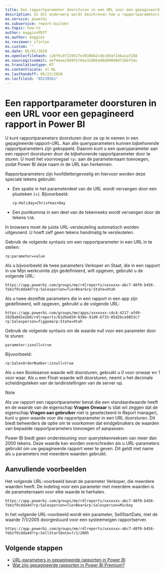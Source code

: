 ```yaml
---
title: Een rapportparameter doorsturen in een URL voor een gepagineerd rapport - Power BI Report Builder
description: In dit onderwerp wordt beschreven hoe u rapportparameters doorvoert in een rapport door deze in te sluiten in een URL voor een gepagineerd rapport.
ms.service: powerbi
ms.subservice: report-builder
ms.topic: how-to
author: maggiesMSFT
ms.author: maggies
ms.reviewer: cfinlan
ms.custom: ''
ms.date: 05/01/2020
ms.openlocfilehash: c26f9c8f219517e3039b62cdbc89af24ba1af288
ms.sourcegitcommit: eef4eee24695570ae3186b4d8d99660df16bf54c
ms.translationtype: HT
ms.contentlocale: nl-NL
ms.lasthandoff: 06/23/2020
ms.locfileid: "85239561"
---
```

# <a name="pass-a-report-parameter-in-a-url-for-a-paginated-report-in-power-bi"></a>Een rapportparameter doorsturen in een URL voor een gepagineerd rapport in Power BI 

U kunt rapportparameters doorsturen door ze op te nemen in een gepagineerde rapport-URL. Aan alle queryparameters kunnen bijbehorende rapportparameters zijn gekoppeld. Daarom kunt u een queryparameter aan een rapport doorsturen door de bijbehorende rapportparameter door te sturen. U moet het voorvoegsel `rp:` aan de parameternaam toevoegen, zodat Power BI deze naam in de URL kan herkennen. 

Rapportparameters zijn hoofdlettergevoelig en hiervoor worden deze speciale tekens gebruikt: 

- Een spatie in het parameterdeel van de URL wordt vervangen door een plusteken (+).  Bijvoorbeeld: 

    ```rp:Holiday=Christmas+Day```

- Een puntkomma in een deel van de tekenreeks wordt vervangen door de tekens `%3A`.

In browsers moet de juiste URL-versleuteling automatisch worden uitgevoerd. U hoeft zelf geen tekens handmatig te versleutelen. 

Gebruik de volgende syntaxis om een rapportparameter in een URL in te stellen: 

```
rp:parameter=value
```

Als u bijvoorbeeld de twee parameters Verkoper en Staat, die in een rapport in uw Mijn werkruimte zijn gedefinieerd, wilt opgeven, gebruikt u de volgende URL: 

```
https://app.powerbi.com/groups/me/rdlreports/xxxxxxx-abc7-40f0-b456-febzf9cdda4d?rp:Salesperson=Tie+Bear&rp:State=Utah 
```

Als u twee dezelfde parameters die in een rapport in een app zijn gedefinieerd, wilt opgeven, gebruikt u de volgende URL: 

```
https://app.powerbi.com/groups/me/apps/xxxxxxx-c4c4-4217-afd9-3920a0d1e2b0/rdlreports/b1d5e659-639e-41d0-b733-05d2bca9853c?rp:Salesperson=Tiggee&rp:State=Utah 
```

Gebruik de volgende syntaxis om de waarde null voor een parameter door te sturen: 

```
parameter:isnull=true
```

Bijvoorbeeld:

```
rp:SalesOrderNumber:isnull=true
```

Als u een Booleaanse waarde wilt doorsturen, gebruikt u 0 voor onwaar en 1 voor waar. Als u een Float-waarde wilt doorsturen, neemt u het decimale scheidingsteken van de landinstellingen van de server op.

> [!NOTE]
> Als uw rapport een rapportparameter bevat die een standaardwaarde heeft en de waarde van de eigenschap **Vragen** **Onwaar** is (dat wil zeggen dat de eigenschap **Vragen aan gebruiker** niet is geselecteerd in Report manager), kunt u geen waarde voor die rapportparameter in een URL doorsturen. Dit biedt beheerders de optie om te voorkomen dat eindgebruikers de waarden van bepaalde rapportparameters toevoegen of aanpassen.
> 
> Power BI biedt geen ondersteuning voor querytekenreeksen van meer dan 2000 tekens.  Deze waarde kan worden overschreden als u URL-parameters gebruikt om uw gepagineerde rapport weer te geven.  Dit geldt met name als u parameters met meerdere waarden gebruikt.

## <a name="additional-examples"></a>Aanvullende voorbeelden 

Het volgende URL-voorbeeld bevat de parameter Verkoper, die meerdere waarden heeft. De indeling voor een parameter met meerdere waarden is de parameternaam voor elke waarde te herhalen. 

```
https://app.powerbi.com/groups/me/rdlreports/xxxxxxx-abc7-40f0-b456-febzf9cdda4d?rp:Salesperson=Tie+Bear&rp:Salesperson=Mickey 
```

In het volgende URL-voorbeeld wordt één parameter, SellStartDate, met de waarde 7/1/2005 doorgestuurd voor een systeemeigen rapportserver.

```
https://app.powerbi.com/groups/me/rdlreports/xxxxxxx-abc7-40f0-b456-febzf9cdda4d?rp:SellStartDate=7/1/2005
```

## <a name="next-steps"></a>Volgende stappen

- [URL-parameters in gepagineerde rapporten in Power BI](report-builder-url-parameters.md)
- [Wat zijn gepagineerde rapporten in Power BI Premium?](paginated-reports-report-builder-power-bi.md)
